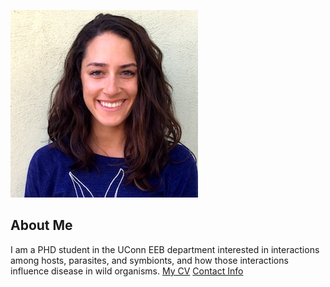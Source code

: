 ![Image of Grace Vaziri](images/headshot.png)
## About Me
I am a PHD student in the UConn EEB department
interested in interactions among hosts, parasites, and symbionts, and how those interactions influence disease in wild organisms.
[My CV](PDFs/cv.pdf)
[Contact Info](contact-info.html)
